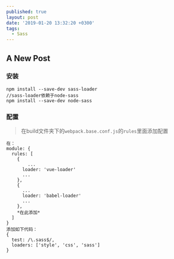 ```yaml
---
published: true
layout: post
date: '2019-01-20 13:32:20 +0300'
tags:
  - Sass
---
```

## A New Post

### 安装

```
npm install --save-dev sass-loader
//sass-loader依赖于node-sass
npm install --save-dev node-sass
```

### 配置

> 在build文件夹下的`webpack.base.conf.js`的`rules`里面添加配置

```
在：
module: {
  rules: [
    {
    	...
      loader: 'vue-loader'
      ...
    },
    {
      ...
      loader: 'babel-loader'
      ...
    },
    *在此添加*
  ]
}
添加如下代码：
{
  test: /\.sass$/,
  loaders: ['style', 'css', 'sass']
}
```
